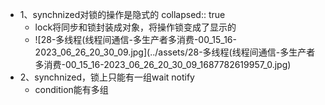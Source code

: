 - 1、synchnized对锁的操作是隐式的
  collapsed:: true
	- lock将同步和锁封装成对象，将操作锁变成了显示的
	- ![28-多线程(线程间通信-多生产者多消费-00_15_16-2023_06_26_20_30_09.jpg](../assets/28-多线程(线程间通信-多生产者多消费-00_15_16-2023_06_26_20_30_09_1687782619957_0.jpg)
- 2、synchnized，锁上只能有一组wait notify
	- condition能有多组